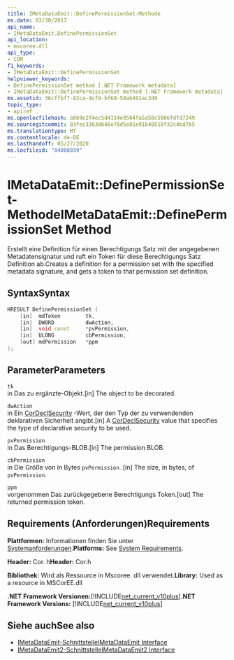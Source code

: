 ```yaml
---
title: IMetaDataEmit::DefinePermissionSet-Methode
ms.date: 03/30/2017
api_name:
- IMetaDataEmit.DefinePermissionSet
api_location:
- mscoree.dll
api_type:
- COM
f1_keywords:
- IMetaDataEmit::DefinePermissionSet
helpviewer_keywords:
- DefinePermissionSet method [.NET Framework metadata]
- IMetaDataEmit::DefinePermissionSet method [.NET Framework metadata]
ms.assetid: 36cffbf7-82ca-4cf9-bf60-50ab491ac2d9
topic_type:
- apiref
ms.openlocfilehash: a069e2f4ec5d4114e9504fa5a58c5066fdfd7249
ms.sourcegitcommit: 03fec33630b46e78d5e81e91b40518f32c4bd7b5
ms.translationtype: MT
ms.contentlocale: de-DE
ms.lasthandoff: 05/27/2020
ms.locfileid: "84008039"
---
```

# <a name="imetadataemitdefinepermissionset-method"></a><span data-ttu-id="22999-102">IMetaDataEmit::DefinePermissionSet-Methode</span><span class="sxs-lookup"><span data-stu-id="22999-102">IMetaDataEmit::DefinePermissionSet Method</span></span>
<span data-ttu-id="22999-103">Erstellt eine Definition für einen Berechtigungs Satz mit der angegebenen Metadatensignatur und ruft ein Token für diese Berechtigungs Satz Definition ab.</span><span class="sxs-lookup"><span data-stu-id="22999-103">Creates a definition for a permission set with the specified metadata signature, and gets a token to that permission set definition.</span></span>  
  
## <a name="syntax"></a><span data-ttu-id="22999-104">Syntax</span><span class="sxs-lookup"><span data-stu-id="22999-104">Syntax</span></span>  
  
```cpp  
HRESULT DefinePermissionSet (  
    [in]  mdToken        tk,
    [in]  DWORD          dwAction,
    [in]  void const     *pvPermission,
    [in]  ULONG          cbPermission,
    [out] mdPermission   *ppm
);  
```  
  
## <a name="parameters"></a><span data-ttu-id="22999-105">Parameter</span><span class="sxs-lookup"><span data-stu-id="22999-105">Parameters</span></span>  
 `tk`  
 <span data-ttu-id="22999-106">in Das zu ergänzte-Objekt.</span><span class="sxs-lookup"><span data-stu-id="22999-106">[in] The object to be decorated.</span></span>  
  
 `dwAction`  
 <span data-ttu-id="22999-107">in Ein [CorDeclSecurity](cordeclsecurity-enumeration.md) -Wert, der den Typ der zu verwendenden deklarativen Sicherheit angibt.</span><span class="sxs-lookup"><span data-stu-id="22999-107">[in] A [CorDeclSecurity](cordeclsecurity-enumeration.md) value that specifies the type of declarative security to be used.</span></span>  
  
 `pvPermission`  
 <span data-ttu-id="22999-108">in Das Berechtigungs-BLOB.</span><span class="sxs-lookup"><span data-stu-id="22999-108">[in] The permission BLOB.</span></span>  
  
 `cbPermission`  
 <span data-ttu-id="22999-109">in Die Größe von in Bytes `pvPermission` .</span><span class="sxs-lookup"><span data-stu-id="22999-109">[in] The size, in bytes, of `pvPermission`.</span></span>  
  
 `ppm`  
 <span data-ttu-id="22999-110">vorgenommen Das zurückgegebene Berechtigungs Token.</span><span class="sxs-lookup"><span data-stu-id="22999-110">[out] The returned permission token.</span></span>  
  
## <a name="requirements"></a><span data-ttu-id="22999-111">Requirements (Anforderungen)</span><span class="sxs-lookup"><span data-stu-id="22999-111">Requirements</span></span>  
 <span data-ttu-id="22999-112">**Plattformen:** Informationen finden Sie unter [Systemanforderungen](../../get-started/system-requirements.md).</span><span class="sxs-lookup"><span data-stu-id="22999-112">**Platforms:** See [System Requirements](../../get-started/system-requirements.md).</span></span>  
  
 <span data-ttu-id="22999-113">**Header:** Cor. h</span><span class="sxs-lookup"><span data-stu-id="22999-113">**Header:** Cor.h</span></span>  
  
 <span data-ttu-id="22999-114">**Bibliothek:** Wird als Ressource in Mscoree. dll verwendet.</span><span class="sxs-lookup"><span data-stu-id="22999-114">**Library:** Used as a resource in MSCorEE.dll</span></span>  
  
 <span data-ttu-id="22999-115">**.NET Framework Versionen:**[!INCLUDE[net_current_v10plus](../../../../includes/net-current-v10plus-md.md)]</span><span class="sxs-lookup"><span data-stu-id="22999-115">**.NET Framework Versions:** [!INCLUDE[net_current_v10plus](../../../../includes/net-current-v10plus-md.md)]</span></span>  
  
## <a name="see-also"></a><span data-ttu-id="22999-116">Siehe auch</span><span class="sxs-lookup"><span data-stu-id="22999-116">See also</span></span>

- [<span data-ttu-id="22999-117">IMetaDataEmit-Schnittstelle</span><span class="sxs-lookup"><span data-stu-id="22999-117">IMetaDataEmit Interface</span></span>](imetadataemit-interface.md)
- [<span data-ttu-id="22999-118">IMetaDataEmit2-Schnittstelle</span><span class="sxs-lookup"><span data-stu-id="22999-118">IMetaDataEmit2 Interface</span></span>](imetadataemit2-interface.md)
